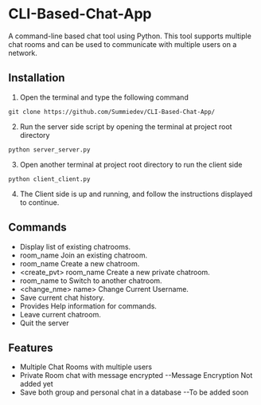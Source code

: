 # CLI-Based-Chat-App
A command-line based chat tool using Python. This tool supports multiple chat rooms
and can be used to communicate with multiple users on a network.

## Installation
1. Open the terminal and type the following command
```
git clone https://github.com/Summiedev/CLI-Based-Chat-App/
```
2. Run the server side script by opening the terminal at project root directory 
```
python server_server.py
```
3. Open another terminal at project root directory to run the client side
```
python client_client.py
```
4. The Client side is up and running, and follow the instructions displayed to continue.

## Commands
* <list>  Display list of existing chatrooms. 
* <join> room_name Join an existing chatroom.
* <create> room_name Create a new chatroom.
* <create_pvt> room_name Create a new private chatroom.
* <switch> room_name to Switch to another chatroom.
* <change_nme> name> Change Current Username.
* <save> Save current chat history.
* <help> Provides Help information for commands.
* <leave> Leave current chatroom.
* <quit> Quit the server


## Features
* Multiple Chat Rooms with multiple users
* Private Room chat with message encrypted --Message Encryption Not added yet
* Save both group and personal chat in a database --To be added soon

